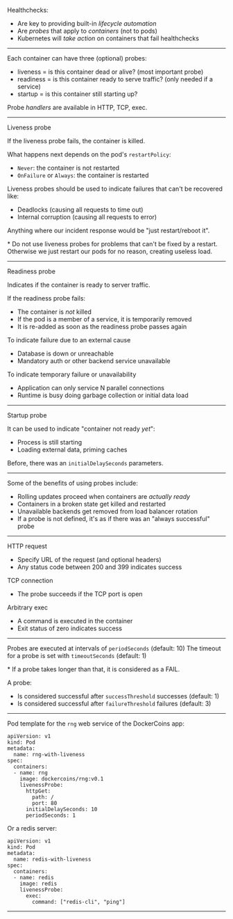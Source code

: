 Healthchecks:
- Are key to providing built-in *lifecycle automation*
- Are *probes* that apply to *containers* (not to pods)
- Kubernetes will *take action* on containers that fail healthchecks

---

Each container can have three (optional) probes:
- liveness = is this container dead or alive? (most important probe)
- readiness = is this container ready to serve traffic? (only needed if a 
service)
- startup = is this container still starting up? 

Probe *handlers* are available in HTTP, TCP, exec.

---

Liveness probe

If the liveness probe fails, the container is killed.

What happens next depends on the pod's `restartPolicy`:
- `Never`: the container is not restarted
- `OnFailure` or `Always`: the container is restarted

Liveness probes should be used to indicate failures that can't be recovered like:
- Deadlocks (causing all requests to time out)
- Internal corruption (causing all requests to error)

Anything where our incident response would be "just restart/reboot it".

\* Do not use liveness probes for problems that can't be fixed by a restart.
Otherwise we just restart our pods for no reason, creating useless load.

---

Readiness probe 

Indicates if the container is ready to server traffic.

If the readiness probe fails:
- The container is *not* killed
- If the pod is a member of a service, it is temporarily removed
- It is re-added as soon as the readiness probe passes again

To indicate failure due to an external cause
- Database is down or unreachable
- Mandatory auth or other backend service unavailable

To indicate temporary failure or unavailability
- Application can only service N parallel connections
- Runtime is busy doing garbage collection or initial data load

---

Startup probe

It can be used to indicate "container not ready *yet*":
- Process is still starting
- Loading external data, priming caches

Before, there was an `initialDelaySeconds` parameters.

---

Some of the benefits of using probes include:
- Rolling updates proceed when containers are *actually ready*
- Containers in a broken state get killed and restarted
- Unavailable backends get removed from load balancer rotation
- If a probe is not defined, it's as if there was an "always successful" probe

---

HTTP request
- Specify URL of the request (and optional headers)
- Any status code between 200 and 399 indicates success

TCP connection
- The probe succeeds if the TCP port is open

Arbitrary exec
- A command is executed in the container
- Exit status of zero indicates success

---

Probes are executed at intervals of `periodSeconds` (default: 10)
The timeout for a probe is set with `timeoutSeconds` (default: 1)

\* If a probe takes longer than that, it is considered as a FAIL.

A probe:
- Is considered successful after `successThreshold` successes (default: 1)
- Is considered successful after `failureThreshold` failures (default: 3)

---

Pod template for the `rng` web service of the DockerCoins app:

```
apiVersion: v1
kind: Pod
metadata:
  name: rng-with-liveness
spec:
  containers:
  - name: rng
    image: dockercoins/rng:v0.1
    livenessProbe:
      httpGet:
        path: /
        port: 80
      initialDelaySeconds: 10
      periodSeconds: 1
```
Or a redis server:

```
apiVersion: v1
kind: Pod
metadata:
  name: redis-with-liveness
spec:
  containers:
  - name: redis
    image: redis
    livenessProbe:
      exec:
        command: ["redis-cli", "ping"]
```
---


